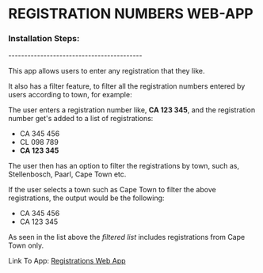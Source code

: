 <h1>REGISTRATION NUMBERS WEB-APP</h1>

<h3>Installation Steps:</h3>
------------------------------------------

This app allows users to enter any registration that they like.

It also has a filter feature, to filter all the registration numbers entered by users according to town, for example:

The user enters a registration number like, <b>CA 123 345</b>, and the registration number get's added to a list of registrations:

<ul>
	<li>CA 345 456</li>
	<li>CL 098 789</li>
	<li><b>CA 123 345</b></li>
</ul>

The user then has an option to filter the registrations by town, such as, Stellenbosch, Paarl, Cape Town etc.

If the user selects a town such as Cape Town to filter the above registrations, the output would be the following:

<ul>
	<li>CA 345 456</li>
	<li>CA 123 345</li>
</ul>

As seen in the list above the <em>filtered list</em> includes registrations from Cape Town only.

Link To App: <a href="http://registrations-numbers-webapp.herokuapp.com/">Registrations Web App</a>
